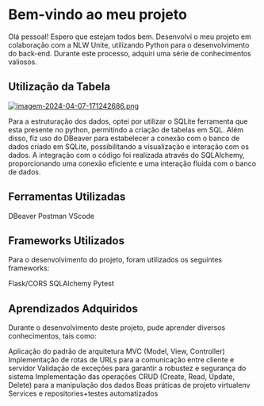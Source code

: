 # Bem-vindo ao meu projeto
Olá pessoal! Espero que estejam todos bem. Desenvolvi o meu projeto em colaboração com a NLW Unite, utilizando Python para o desenvolvimento do back-end. Durante este processo, adquiri uma série de conhecimentos valiosos.

## Utilização da Tabela

[![imagem-2024-04-07-171242686.png](https://i.postimg.cc/Rh8f3R4F/imagem-2024-04-07-171242686.png)](https://postimg.cc/xNvqhLkD)

Para a estruturação dos dados, optei por utilizar o SQLite ferramenta que esta presente no python, permitindo a criação de tabelas em SQL. Além disso, fiz uso do DBeaver para estabelecer a conexão com o banco de dados criado em SQLite, possibilitando a visualização e interação com os dados. A integração com o código foi realizada através do SQLAlchemy, proporcionando uma conexão eficiente e uma interação fluida com o banco de dados.

## Ferramentas Utilizadas

DBeaver
Postman
VScode

## Frameworks Utilizados
Para o desenvolvimento do projeto, foram utilizados os seguintes frameworks:

Flask/CORS
SQLAlchemy
Pytest

## Aprendizados Adquiridos
Durante o desenvolvimento deste projeto, pude aprender diversos conhecimentos, tais como:

Aplicação do padrão de arquitetura MVC (Model, View, Controller)
Implementação de rotas de URLs para a comunicação entre cliente e servidor
Validação de exceções para garantir a robustez e segurança do sistema
Implementação das operações CRUD (Create, Read, Update, Delete) para a manipulação dos dados
Boas práticas de projeto virtualenv
Services e repositories+testes automatizados

